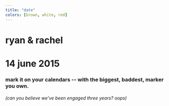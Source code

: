 ```yaml
---
title: "date"
colors: [brown, white, red]
---
```


# ryan & rachel

# 14 june 2015

### mark it on your calendars -- with the biggest, baddest, marker you own.

###### (can you believe we've been engaged three years? oops)

